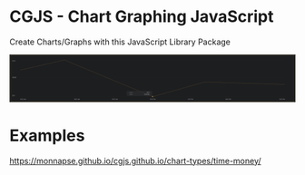 # CGJS - Chart Graphing JavaScript
 Create Charts/Graphs with this JavaScript Library Package

![screenshot](https://github.com/Monnapse/cgjs.github.io/blob/main/preview.png?raw=true)

# Examples
https://monnapse.github.io/cgjs.github.io/chart-types/time-money/